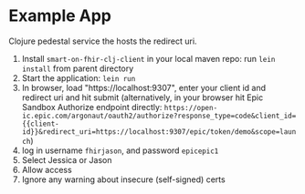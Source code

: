 # Example App
Clojure pedestal service the hosts the redirect uri.

1. Install `smart-on-fhir-clj-client` in your local maven repo: run `lein install` from parent directory
1. Start the application: `lein run`
1. In browser, load "https://localhost:9307", enter your client id and redirect uri and hit submit (alternatively, in your browser hit Epic Sandbox Authorize endpoint directly: `https://open-ic.epic.com/argonaut/oauth2/authorize?response_type=code&client_id={{client-id}}&redirect_uri=https://localhost:9307/epic/token/demo&scope=launch`)
1. log in username `fhirjason`, and password `epicepic1`
1. Select Jessica or Jason
1. Allow access
1. Ignore any warning about insecure (self-signed) certs 